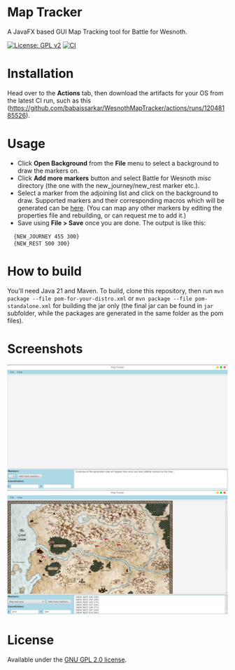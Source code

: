 # Map Tracker
A JavaFX based GUI Map Tracking tool for Battle for Wesnoth.

[![License: GPL v2](https://img.shields.io/badge/License-GPL%20v2-blue.svg)](https://www.gnu.org/licenses/old-licenses/gpl-2.0.en.html) [![CI](https://github.com/babaissarkar/WesnothMapTracker/actions/workflows/maven-publish.yml/badge.svg)](https://github.com/babaissarkar/WesnothMapTracker/actions/workflows/maven-publish.yml?query=branch%3Amain)

# Installation
Head over to the **Actions** tab, then download the artifacts for your OS from the latest CI run, such as this (https://github.com/babaissarkar/WesnothMapTracker/actions/runs/12048185526).

# Usage
* Click **Open Background** from the **File** menu to select a background to draw the markers on.
* Click **Add more markers** button and select Battle for Wesnoth *misc* directory (the one with the new_journey/new_rest marker etc.).
* Select a marker from the adjoining list and click on the background to draw. Supported markers and their corresponding macros which will be generated can be [here](https://github.com/babaissarkar/WesnothMapTracker/blob/main/src/main/resources/names.properties). (You can map any other markers by editing the properties file and rebuilding, or can request me to add it.)
* Save using **File > Save** once you are done. The output is like this:
```
  {NEW_JOURNEY 455 300}
  {NEW_REST 500 300}
```

# How to build
You'll need Java 21 and Maven. To build, clone this repository, then run `mvn package --file pom-for-your-distro.xml` or `mvn package --file pom-standalone.xml` for building the jar only (the final jar can be found in `jar` subfolder, while the packages are generated in the same folder as the pom files).

# Screenshots
![Main Window](/screenshots/maptracker1.png "Map Tracker (initial)")
![Main Window in Action](/screenshots/maptracker2.png "Map Tracker in Action")

# License
Available under the [GNU GPL 2.0 license](https://www.gnu.org/licenses/old-licenses/gpl-2.0.html).
